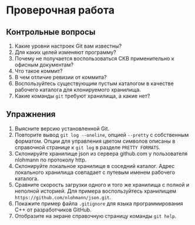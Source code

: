 # Проверочная работа


## Контрольные вопросы

1. Какие уровни настроек Git вам известны?
1. Для каких целей изменяют программу?
1. Почему не получается воспользоваться СКВ применительно к офисным документам?
1. Что такое коммит?
1. В чем отличие ревизии от коммита?
1. Воспользуйтесь существующим пустым каталогом в качестве рабочего каталога для клонируемого хранилища.
1. Какие команды `git` требуют хранилища, а какие нет?


## Упражнения

1. Выясните версию установленной Git.
1. Повторите вывод `git log --oneline`, опцией `--pretty` с собственным форматом.
  Опции для управления цветом символов описаны в справочной странице к `git log` в разделе `PRETTY FORMATS`.
1. Склонируйте хранилище json из сервера github.com у пользователя nlohmann по протоколу http.
1. Склонируйте локальное хранилище в соседний каталог.
   Адрес локального хранилища совпадает с путевым именем рабочего каталога.
1. Сравните скорость загрузки одного и того же хранилища с полной и неполной историей.
   Для примера воспользуйтесь хранилищем `https://github.com/nlohmann/json.git`.
1. Покажите пример файла `.gitignore` для языка программирования C++ от разработчиков GitHub.
1. Отобразите на экране справочную страницу команды `git help`.

